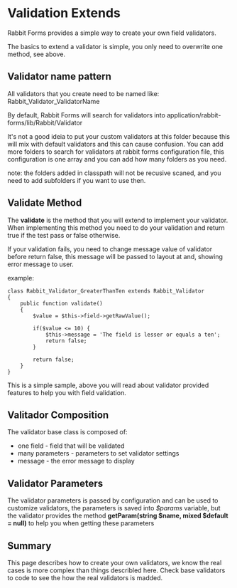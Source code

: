 # Validation Extends #

Rabbit Forms provides a simple way to create your own field validators.

The basics to extend a validator is simple, you only need to overwrite one method, see above.

## Validator name pattern ##

All validators that you create need to be named like: Rabbit\_Validator\_ValidatorName

By default, Rabbit Forms will search for validators into application/rabbit-forms/lib/Rabbit/Validator

It's not a good ideia to put your custom validators at this folder because this will mix with default validators and this can cause confusion. You can add more folders to search for validators at rabbit forms configuration file, this configuration is one array and you can add how many folders as you need.

note: the folders added in classpath will not be recusive scaned, and you need to add subfolders if you want to use then.

## Validate Method ##

The **validate** is the method that you will extend to implement your validator. When implementing this method you need to do your validation and return true if the test pass or false otherwise.

If your validation fails, you need to change message value of validator before return false, this message will be passed to layout at and, showing error message to user.

example:

```
class Rabbit_Validator_GreaterThanTen extends Rabbit_Validator
{
    public function validate()
    {
        $value = $this->field->getRawValue();

        if($value <= 10) {
            $this->message = 'The field is lesser or equals a ten';
            return false;
        }

        return false;
    }
}
```

This is a simple sample, above you will read about validator provided features to help you with field validation.

## Valitador Composition ##

The validator base class is composed of:

  * one field - field that will be validated
  * many parameters - parameters to set validator settings
  * message - the error message to display

## Validator Parameters ##

The validator parameters is passed by configuration and can be used to customize validators, the parameters is saved into _$params_ variable, but the validator provides the method **getParam(string $name, mixed $default = null)** to help you when getting these parameters

## Summary ##

This page describes how to create your own validators, we know the real cases is more complex than things describled here. Check base validators to code to see the how the real validators is madded.